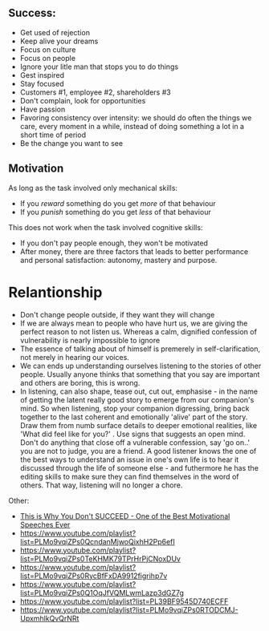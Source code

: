 ## Success:
- Get used of rejection
- Keep alive your dreams
- Focus on culture
- Focus on people
- Ignore your litle man that stops you to do things
- Gest inspired
- Stay focused
- Customers #1, employee #2, shareholders #3
- Don't complain, look for opportunities
- Have passion
- Favoring consistency over intensity: we should do often the things we care, every moment in a while, instead of doing something a lot in a short time of period
- Be the change you want to see

## Motivation
As long as the task involved only mechanical skills:
- If you *reward* something do you get *more* of that behaviour
- If you *punish* something do you get *less* of that behaviour

This does not work when the task involved cognitive skills:
- If you don't pay people enough, they won't be motivated
- After money, there are three factors that leads to better performance and personal satisfaction: autonomy, mastery and purpose.

# Relantionship
- Don't change people outside, if they want they will change
- If we are always mean to people who have hurt us, we are giving the perfect reason to not listen us. Whereas a calm, dignified confession of vulnerability is nearly impossible to ignore
- The essence of talking about of himself is premerely in self-clarification, not merely in hearing our voices.
- We can ends up understanding ourselves listening to the stories of other people. Usually anyone thinks that something that you say are important and others are boring, this is wrong.
- In listening, can also shape, tease out, cut out, emphasise - in the name of getting the latent really good story to emerge from our companion's mind. So when listening, stop your companion digressing, bring back together to the last coherent and emotionally 'alive' part of the story. Draw them from numb surface details to deeper emotional realities, like 'What did feel like for you?' . Use signs that suggests an open mind. Don't do anything that close off a vulnerable confession, say 'go on..' you are not to judge, you are a friend. A good listener knows the one of the best ways to understand an issue in one's own life is to hear it discussed through the life of someone else - and futhermore he has the editing skills to make sure they can find themselves in the word of others. That way, listening will no longer a chore.

Other:
- [This is Why You Don't SUCCEED - One of the Best Motivational Speeches Ever](https://www.youtube.com/watch?v=3ev7GXzFTPg)
- https://www.youtube.com/playlist?list=PLMo9vqiZPs0QcndanMjwoQixhH2Pp6efI
- https://www.youtube.com/playlist?list=PLMo9vqiZPs0TeKHMK79TPrHrPjCNoxDUv
- https://www.youtube.com/playlist?list=PLMo9vqiZPs0RycBfFxDA9912figrihp7v
- https://www.youtube.com/playlist?list=PLMo9vqiZPs0Q1OqJfVQMLwmLazp3dGZ7g
- https://www.youtube.com/playlist?list=PL39BF9545D740ECFF
- https://www.youtube.com/playlist?list=PLMo9vqiZPs0RTODCMJ-UpxmhlkQvQrNRt
